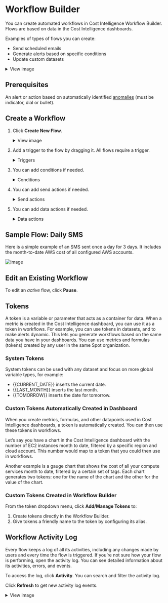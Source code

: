 # Workflow Builder

You can create automated workflows in Cost Intelligence Workflow Builder. Flows are based on data in the Cost Intelligence dashboards.

Examples of types of flows you can create:

* Send scheduled emails
* Generate alerts based on specific conditions
* Update custom datasets

<details>
     <summary markdown="span">View image</summary>

<img width=800 src="https://github.com/user-attachments/assets/02fbbeff-c601-4348-81b2-ccf2120d50cb">

   </details>

## Prerequisites

An alert or action based on automatically identified [anomalies](cost-intelligence/tutorials/workflow-builder/anomaly-detection?id=alerts-and-actions-based-on-anomaly-detection) (must be indicator, dial or bullet). 

## Create a Workflow

1. Click **Create New Flow**.
   <details>
     <summary markdown="span">View image</summary>

    ![image](https://github.com/spotinst/help/assets/167069628/f7736d90-90f8-475f-a4dc-631dd1ce44df)

   </details>
   
3. Add a trigger to the flow by dragging it. All flows require a trigger.
    <details>
     <summary markdown="span">Triggers</summary>

     * **Scheduling**: the flow starts according to a set date and time, and can be set to repeat.
   
     * **Records Added**: the flow runs as soon as new data is received. For example, the flow starts when a new record is added to a data source, or each time a record is added by a data load process.
   
     * **Records Updated**: the flow starts whenever information changes in an existing dataset or a record is updated by a data load process.

   </details>

4. You can add conditions if needed.

    <details>
     <summary markdown="span">Conditions</summary>

      Conditions can be added to any trigger to control when the trigger causes the flow to run. For example, you can add a condition to a <i>Records Added trigger</i> to define scenarios that must be met before the trigger runs. Another option is to add a condition to a <i>Scheduling</i> trigger, such as to send an alert if a metric is outside preset bounds. 

      Conditions can also be added to branch options of action components. For example, you can add a condition to the <i>One Record Found</i> branch option of a <i>Search Records</i> component to check the details of the record.

      To add a condition, drag the <i>If</i> condition and drop it below the trigger or action. Define the conditions that need to be met.

      ![image](https://github.com/spotinst/help/assets/167069628/17fcd69e-15f0-4aac-b501-cb70cd6bbc3b)

      Any actions you drag below the condition run when the condition is met. Actions dragged below the Else run when the condition is not met. For example:

      **If**

      * <i>If Field</i> allows you to specify a field that triggers the action.
      * <i>If Metric</i> allows you to specify a metric threshold that triggers the action.

      **And – Or**

     <i>And - Or</i> must be used with an <i>If</i> statement. Drag the <i>And - Or</i> into an existing <i>If</i> condition.
   
   </details>

5. You can add send actions if needed.

    <details>
     <summary markdown="span">Send actions</summary>

     * **Send to Webhook** to send data to an external webhook URL. Enter the URL and click **Add Parameters** to add data or tokens.
     * **Send Email** to send notifications and alerts in email. Enter a comma-delimited list of email addresses along with a subject and a message. The message body can be formatted with any of the standard options provided, including bold, italic, and underline. There are also justification and link options.
     * **Send SMS** to send notifications and alerts in text messages. Enter a mobile phone number and type a message with up to 140 characters. Any attachments you include in your message are sent as links that your recipient can click on to open the attachment in their web browser.
   
   </details>

4. You can add data actions if needed.

    <details>
     <summary markdown="span">Data actions</summary>

     <i>Record</i> functions are used for uploaded CSV datasets, while <i>Data</i> functions work with connected data sources.
     * **Search Record** to look up data based on the criteria you select. Use the branch options to perform actions based on the number of records found.
       Select the type and name of the dataset to search, then choose the fields and values you want to search for.
  
       ![image](https://github.com/spotinst/help/assets/167069628/f4502ba5-750e-43ad-89ce-14779330cb8a)
       
       Below the search box are branch options where you can place actions depending on the number of results found. You can specify different sets of actions for each of these branch options.
       The <i>Search Record</i> action loops through multiple records found individually. For example, if five records are found, the actions under the Multiple Records Found are performed five times, once for each record.
     * **Submit Data** to send data to a third party system using a URL. It is similar to a <i>form POST</i> in HTML.
     * **Update Token** to update the value of a stored token. You can update tokens by selecting their name and providing a value. To create a new token, click **Add/Manage Tokens**.
   
   </details>

## Sample Flow: Daily SMS

Here is a simple example of an SMS sent once a day for 3 days. It includes the month-to-date AWS cost of all configured AWS accounts.

![image](https://github.com/user-attachments/assets/29403aee-1606-475b-896e-27209efe73be)


## Edit an Existing Workflow

To edit an <i>active</i> flow, click **Pause**. 

## Tokens

A token is a variable or parameter that acts as a container for data. When a metric is created in the Cost Intelligence dashboard, you can use it as a token in workflows. For example, you can use tokens in datasets, and to make alerts dynamic. This lets you generate workflows based on the same data you have in your dashboards. You can use metrics and formulas (tokens) created by any user in the same Spot organization.

### System Tokens

System tokens can be used with any dataset and focus on more global variable types, for example:

* {{CURRENT_DATE}} inserts the current date.
* {{LAST_MONTH}} inserts the last month.
* {{TOMORROW}} inserts the date for tomorrow.

### Custom Tokens Automatically Created in Dashboard

When you create metrics, formulas, and other datapoints used in Cost Intelligence dashboards, a token is automatically created. You can then use these tokens in workflows.

Let’s say you have a chart in the Cost Intelligence dashboard with the number of EC2 instances month to date, filtered by a specific region and cloud account. This number would map to a token that you could then use in workflows.

Another example is a gauge chart that shows the cost of all your compute services month to date, filtered by a certain set of tags. Each chart generates two tokens: one for the name of the chart and the other for the value of the chart.

### Custom Tokens Created in Workflow Builder

From the token dropdown menu, click **Add/Manage Tokens** to:

1. Create tokens directly in the Workflow Builder.
2. Give tokens a friendly name to the token by configuring its alias.

## Workflow Activity Log

Every flow keeps a log of all its activities, including any changes made by users and every time the flow is triggered. If you’re not sure how your flow is performing, open the activity log. You can see detailed information about its activities, errors, and events.

To access the log, click **Activity**. You can search and filter the activity log.

Click **Refresh** to get new activity log events.

<details>
     <summary markdown="span">View image</summary>

![image](https://github.com/user-attachments/assets/aa95804a-75b0-491e-bee0-2116dd366641)

   </details>
